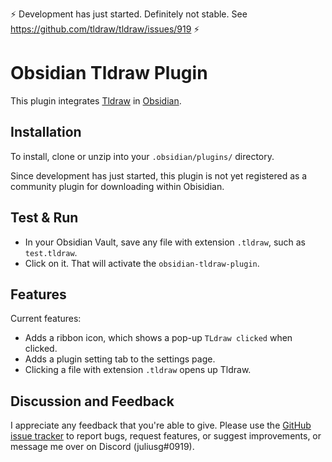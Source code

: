 :zap: Development has just started. Definitely not stable. See <https://github.com/tldraw/tldraw/issues/919> :zap:

# Obsidian Tldraw Plugin

This plugin integrates [Tldraw](https://github.com/tldraw/tldraw) in [Obsidian](https://obsidian.md).

## Installation

To install, clone or unzip into your `.obsidian/plugins/` directory.

Since development has just started, this plugin is not yet registered as a community plugin for downloading within Obisidian.

## Test & Run

- In your Obsidian Vault, save any file with extension `.tldraw`, such as `test.tldraw`.
- Click on it. That will activate the `obsidian-tldraw-plugin`.

## Features

Current features:

- Adds a ribbon icon, which shows a pop-up `TLdraw clicked` when clicked.
- Adds a plugin setting tab to the settings page.
- Clicking a file with extension `.tldraw` opens up Tldraw.


## Discussion and Feedback

I appreciate any feedback that you're able to give.
Please use the [GitHub issue tracker](https://github.com/juliusgb/obsidian-tldraw-plugin/issues/new) to report bugs, request features,
or suggest improvements, or message me over on Discord (juliusg#0919).

